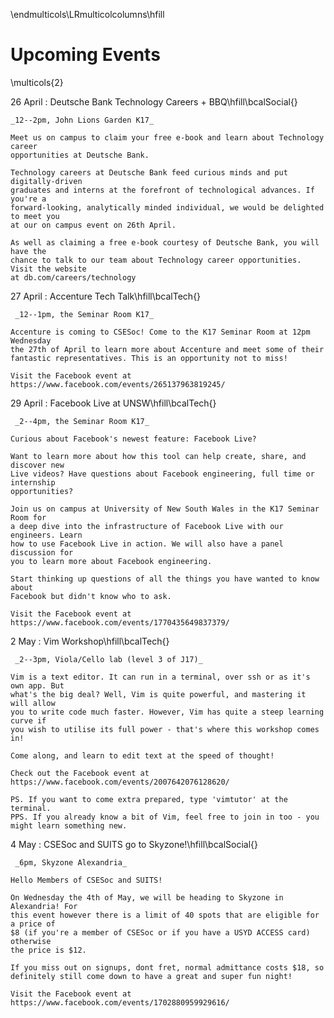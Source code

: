 \endmulticols\LRmulticolcolumns\hfill

Upcoming Events
===============

\multicols{2}

26 April
:    Deutsche Bank Technology Careers + BBQ\hfill\bcalSocial{} 

    _12--2pm, John Lions Garden K17_

    Meet us on campus to claim your free e-book and learn about Technology career 
    opportunities at Deutsche Bank.

    Technology careers at Deutsche Bank feed curious minds and put digitally-driven 
    graduates and interns at the forefront of technological advances. If you're a 
    forward-looking, analytically minded individual, we would be delighted to meet you 
    at our on campus event on 26th April.

    As well as claiming a free e-book courtesy of Deutsche Bank, you will have the 
    chance to talk to our team about Technology career opportunities. Visit the website 
    at db.com/careers/technology

27 April
:    Accenture Tech Talk\hfill\bcalTech{}
 
     _12--1pm, the Seminar Room K17_

    Accenture is coming to CSESoc! Come to the K17 Seminar Room at 12pm Wednesday 
    the 27th of April to learn more about Accenture and meet some of their 
    fantastic representatives. This is an opportunity not to miss!

    Visit the Facebook event at https://www.facebook.com/events/265137963819245/

29 April
:    Facebook Live at UNSW\hfill\bcalTech{} 

     _2--4pm, the Seminar Room K17_

    Curious about Facebook's newest feature: Facebook Live?

    Want to learn more about how this tool can help create, share, and discover new 
    Live videos? Have questions about Facebook engineering, full time or internship 
    opportunities?

    Join us on campus at University of New South Wales in the K17 Seminar Room for 
    a deep dive into the infrastructure of Facebook Live with our engineers. Learn 
    how to use Facebook Live in action. We will also have a panel discussion for 
    you to learn more about Facebook engineering.

    Start thinking up questions of all the things you have wanted to know about 
    Facebook but didn't know who to ask.

    Visit the Facebook event at https://www.facebook.com/events/1770435649837379/

2 May
:    Vim Workshop\hfill\bcalTech{} 

     _2--3pm, Viola/Cello lab (level 3 of J17)_

    Vim is a text editor. It can run in a terminal, over ssh or as it's own app. But 
    what's the big deal? Well, Vim is quite powerful, and mastering it will allow 
    you to write code much faster. However, Vim has quite a steep learning curve if 
    you wish to utilise its full power - that's where this workshop comes in!

    Come along, and learn to edit text at the speed of thought!

    Check out the Facebook event at https://www.facebook.com/events/2007642076128620/

    PS. If you want to come extra prepared, type 'vimtutor' at the terminal. 
    PPS. If you already know a bit of Vim, feel free to join in too - you might learn something new.

4 May
:    CSESoc and SUITS go to Skyzone!\hfill\bcalSocial{}

     _6pm, Skyzone Alexandria_

    Hello Members of CSESoc and SUITS!

    On Wednesday the 4th of May, we will be heading to Skyzone in Alexandria! For 
    this event however there is a limit of 40 spots that are eligible for a price of 
    $8 (if you're a member of CSESoc or if you have a USYD ACCESS card) otherwise 
    the price is $12.

    If you miss out on signups, dont fret, normal admittance costs $18, so 
    definitely still come down to have a great and super fun night!

    Visit the Facebook event at https://www.facebook.com/events/1702880959929616/
